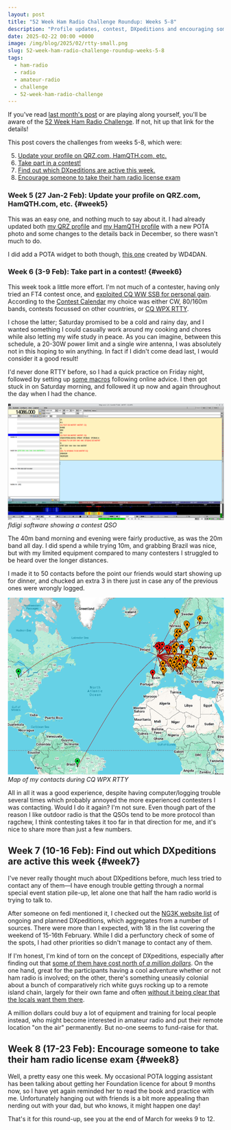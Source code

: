 ```yaml
---
layout: post
title: "52 Week Ham Radio Challenge Roundup: Weeks 5-8"
description: "Profile updates, contest, DXpeditions and encouraging someone else!"
date: 2025-02-22 00:00 +0000
image: /img/blog/2025/02/rtty-small.png
slug: 52-week-ham-radio-challenge-roundup-weeks-5-8
tags:
  - ham-radio
  - radio
  - amateur-radio
  - challenge
  - 52-week-ham-radio-challenge
---
```


If you've read [last month's post](/blog/52-week-ham-radio-challenge-roundup-weeks-1-4/) or are playing along yourself, you'll be aware of the [52 Week Ham Radio Challenge](https://hamchallenge.org/). If not, hit up that link for the details!

This post covers the challenges from weeks 5-8, which were:

<ol start="5">
  <li><a href="#week5">Update your profile on QRZ.com, HamQTH.com, etc.</a></li>
  <li><a href="#week6">Take part in a contest!</a></li>
  <li><a href="#week7">Find out which DXpeditions are active this week.</a></li>
  <li><a href="#week8">Encourage someone to take their ham radio license exam</a></li>
</ol>

### Week 5 (27 Jan-2 Feb): Update your profile on QRZ.com, HamQTH.com, etc. {#week5}

This was an easy one, and nothing much to say about it. I had already updated both [my QRZ profile](https://www.qrz.com/db/m0trt) and [my HamQTH profile](https://www.hamqth.com/M0TRT) with a new POTA photo and some changes to the details back in December, so there wasn't much to do. 

I did add a POTA widget to both though, [this one](https://pota-stats.wd4dan.net/?help) created by WD4DAN.

### Week 6 (3-9 Feb): Take part in a contest! {#week6}

This week took a little more effort. I'm not much of a contester, having only tried an FT4 contest once, and [exploited CQ WW SSB for personal gain](/blog/pota-activation-report-hengistbury-head/). According to the [Contest Calendar](https://www.contestcalendar.com/weeklycont.php) my choice was either CW, 80/160m bands, contests focussed on other countries, or [CQ WPX RTTY](https://cqwpxrtty.com/).

I chose the latter; Saturday promised to be a cold and rainy day, and I wanted something I could casually work around my cooking and chores while also letting my wife study in peace. As you can imagine, between this schedule, a 20-30W power limit and a single wire antenna, I was absolutely not in this hoping to win anything. In fact if I didn't come dead last, I would consider it a good result!

I'd never done RTTY before, so I had a quick practice on Friday night, followed by setting up [some macros](/files/blog/2025/contest-macros.mdf) following online advice. I then got stuck in on Saturday morning, and followed it up now and again throughout the day when I had the chance.

![fldigi software showing a contest QSO](/img/blog/2025/02/rtty.png)
*fldigi software showing a contest QSO*

The 40m band morning and evening were fairly productive, as was the 20m band all day. I did spend a while trying 10m, and grabbing Brazil was nice, but with my limited equipment compared to many contesters I struggled to be heard over the longer distances.

I made it to 50 contacts before the point our friends would start showing up for dinner, and chucked an extra 3 in there just in case any of the previous ones were wrongly logged.

![Map of my contacts during CQ WPX RTTY](/img/blog/2025/02/rtty-map.png)
*Map of my contacts during CQ WPX RTTY*

All in all it was a good experience, despite having computer/logging trouble several times which probably annoyed the more experienced contesters I was contacting. Would I do it again? I'm not sure. Even though part of the reason I like outdoor radio is that the QSOs tend to be more protocol than ragchew, I think contesting takes it too far in that direction for me, and it's nice to share more than just a few numbers.

## Week 7 (10-16 Feb): Find out which DXpeditions are active this week {#week7}

I've never really thought much about DXpeditions before, much less tried to contact any of them&mdash;I have enough trouble getting through a normal special event station pile-up, let alone one that half the ham radio world is trying to talk to.

After someone on fedi mentioned it, I checked out the [NG3K website list](https://ng3k.com/Misc/adxo.html) of ongoing and planned DXpeditions, which aggregates from a number of sources. There were more than I expected, with 18 in the list covering the weekend of 15-16th February. While I did a perfunctory check of some of the spots, I had other priorities so didn't manage to contact any of them.

If I'm honest, I'm kind of torn on the concept of DXpeditions, especially after finding out that [some of them have cost north of *a million dollars*](https://mastodon.radio/@ve3qbz/113923510656446911). On the one hand, great for the participants having a cool adventure whether or not ham radio is involved; on the other, there's something uneasily colonial about a bunch of comparatively rich white guys rocking up to a remote island chain, largely for their own fame and often [without it being clear that the locals want them there](https://www.dx-world.net/sv1ga-a-mt-athos/).

A million dollars could buy a lot of equipment and training for local people instead, who might become interested in amateur radio and put their remote location "on the air" permanently. But no-one seems to fund-raise for that.

## Week 8 (17-23 Feb): Encourage someone to take their ham radio license exam {#week8}

Well, a pretty easy one this week. My occasional POTA logging assistant has been talking about getting her Foundation licence for about 9 months now, so I have yet again reminded her to read the book and practice with me. Unfortunately hanging out with friends is a bit more appealing than nerding out with your dad, but who knows, it might happen one day!

That's it for this round-up, see you at the end of March for weeks 9 to 12.